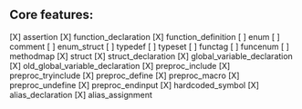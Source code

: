 ## Core features:

[X] assertion
[X] function_declaration
[X] function_definition
[ ] enum
[ ] comment
[ ] enum_struct
[ ] typedef
[ ] typeset
[ ] functag
[ ] funcenum
[ ] methodmap
[X] struct
[X] struct_declaration
[X] global_variable_declaration
[X] old_global_variable_declaration
[X] preproc_include
[X] preproc_tryinclude
[X] preproc_define
[X] preproc_macro
[X] preproc_undefine
[X] preproc_endinput
[X] hardcoded_symbol
[X] alias_declaration
[X] alias_assignment